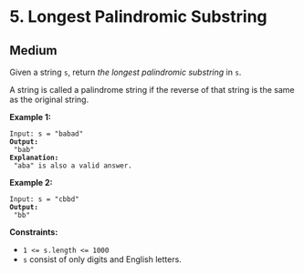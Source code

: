 # 5. Longest Palindromic Substring

## Medium



Given a string `s`, return _the longest palindromic substring_ in `s`.

A string is called a palindrome string if the reverse of that string is the same as the original string.

&#x20;

**Example 1:**

<pre><code>Input: s = "babad"
<strong>Output:
</strong> "bab"
<strong>Explanation:
</strong> "aba" is also a valid answer.
</code></pre>

**Example 2:**

<pre><code>Input: s = "cbbd"
<strong>Output:
</strong> "bb"
</code></pre>

&#x20;

**Constraints:**

* `1 <= s.length <= 1000`
* `s` consist of only digits and English letters.
